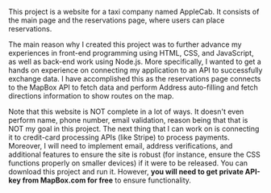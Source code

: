 This project is a website for a taxi company named AppleCab. It consists of the main page and 
the reservations page, where users can place reservations. 

The main reason why I created this project was to further advance my experiences
in front-end programming using HTML, CSS, and JavaScript, as well as back-end work using Node.js.
More specifically, I wanted to get a hands on experience on connecting my application to an API to successfully exchange data. 
I have accomplished this as the reservations page connects to the MapBox API to fetch data and perform Address auto-filling 
and fetch directions information to show routes on the map.

Note that this website is NOT complete in a lot of ways. It doesn't even perform name, phone number, email validation, 
reason being that that is NOT my goal in this project. The next thing that I can work on is connecting it to credit-card processing APIs (like Stripe) to process payments. 
Moreover, I will need to implement email, address verifications, and additional features to
ensure the site is robust (for instance, ensure the CSS functions properly on smaller devices) if it were to be released. You can
download this project and run it. However, **you will need to get private API-key from MapBox.com for free** to ensure functionality.
